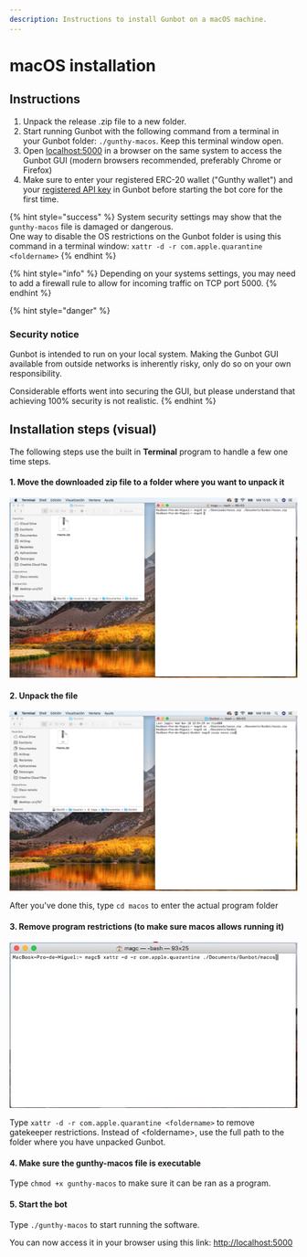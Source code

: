 ```yaml
---
description: Instructions to install Gunbot on a macOS machine.
---
```


# macOS installation

## Instructions

1. Unpack the release .zip file to a new folder.
2. Start running Gunbot with the following command from a terminal in your Gunbot folder:  `./gunthy-macos`. Keep this terminal window open.
3. Open [localhost:5000](http://localhost:5000) in a browser on the same system to access the Gunbot GUI \(modern browsers recommended, preferably Chrome or Firefox\)
4. Make sure to enter your registered ERC-20 wallet \("Gunthy wallet"\) and your [registered API key](../profile-settings/connect-exchange.md) in Gunbot before starting the bot core for the first time.

{% hint style="success" %}
System security settings may show that the `gunthy-macos` file is damaged or dangerous.  
One way to disable the OS restrictions on the Gunbot folder is using this command in a terminal window: `xattr -d -r com.apple.quarantine <foldername>`
{% endhint %}

{% hint style="info" %}
Depending on your systems settings, you may need to add a firewall rule to allow for incoming traffic on TCP port 5000.
{% endhint %}

{% hint style="danger" %}
### Security notice

Gunbot is intended to run on your local system. Making the Gunbot GUI available from outside networks is inherently risky, only do so on your own responsibility.

Considerable efforts went into securing the GUI, but please understand that achieving 100% security is not realistic.
{% endhint %}

## Installation steps \(visual\)

The following steps use the built in **Terminal** program to handle a few one time steps.

#### 1. Move the downloaded zip file to a folder where you want to unpack it

![](../../.gitbook/assets/image%20%28110%29.png)

#### 2. Unpack the file

![In a terminal window, go to the folder where the .zip file is with the cd command, then unpack the zip](../../.gitbook/assets/image%20%28107%29.png)

After you've done this, type `cd macos` to enter the actual program folder

#### 3. Remove program restrictions \(to make sure macos allows running it\)

![](../../.gitbook/assets/image%20%28118%29.png)

Type `xattr -d -r com.apple.quarantine <foldername>` to remove gatekeeper restrictions. Instead of &lt;foldername&gt;, use the full path to the folder where you have unpacked Gunbot.

#### 4. Make sure the gunthy-macos file is executable

Type `chmod +x gunthy-macos` to make sure it can be ran as a program.

#### 5. Start the bot

Type `./gunthy-macos` to start running the software.

You can now access it in your browser using this link: [http://localhost:5000](http://localhost:5000)

